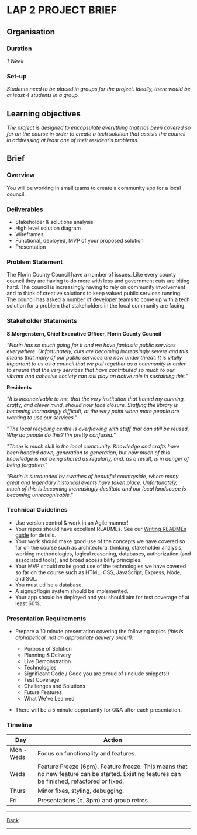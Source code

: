 # LAP 2 PROJECT BRIEF

## Organisation

### Duration

*1 Week*

### Set-up

*Students need to be placed in groups for the project. Ideally, there would be at least 4 students in a group.*

## Learning objectives

*The project is designed to encapsulate everything that has been covered so far on the course in order to create a tech solution that assists the council in addressing at least one of their resident's problems.*

## Brief

### Overview

You will be working in small teams to create a community app for a local council.

### Deliverables

- Stakeholder & solutions analysis
- High level solution diagram
- Wireframes
- Functional, deployed, MVP of your proposed solution
- Presentation

### Problem Statement

The Florin County Council have a number of issues. Like every county council they are having to do more with less and government cuts are biting hard. The council is increasingly having to rely on community involvement and to think of creative solutions to keep valued public services running. The council has asked a number of developer teams to come up with a tech solution for a problem that stakeholders in the local community are facing.

### Stakeholder Statements

**S.Morgenstern, Chief Executive Officer, Florin County Council**

_“Florin has so much going for it and we have fantastic public services everywhere. Unfortunately, cuts are becoming increasingly severe and this means that many of our public services are now under threat. It is vitally important to us as a council that we pull together as a community in order to ensure that the very services that have contributed so much to our vibrant and cohesive society can still play an active role in sustaining this.”_

**Residents**

_”It is inconceivable to me, that the very institution that honed my cunning, crafty, and clever mind, should now face closure. Staffing the library is becoming increasingly difficult, at the very point when more people are wanting to use our services.”_ 

_”The local recycling centre is overflowing with stuff that can still be reused, Why do people do this? I'm pretty confused."_ 

_"There is much skill in the local community. Knowledge and crafts have been handed down, generation to generation, but now much of this knowledge is not being shared as regularly, and, as a result, is in danger of being forgotten."_ 

_"Florin is surrounded by swathes of beautiful countryside, where many great and legendary historical events have taken place. Unfortunately, much of this is becoming increasingly destitute and our local landscape is becoming unrecognisable."_

### Technical Guidelines

- Use version control & work in an Agile manner!
- Your repos should have excellent READMEs. See our [Writing READMEs guide](https://github.com/getfutureproof/fp_guides_wiki/wiki/Writing-READMEs) for details.
- Your work should make good use of the concepts we have covered so far on the course such as architectural thinking, stakeholder analysis, working methodologies, logical reasoning, databases, authorization (and associated tools), and broad accessibility principles.
- Your MVP should make good use of the technologies we have covered so far on the course such as HTML, CSS, JavaScript, Express, Node, and SQL.
- You must utilise a database.
- A signup/login system should be implemented.
- Your app should be deployed and you should aim for test coverage of at least 60%.

### Presentation Requirements

- Prepare a 10 minute presentation covering the following topics *(this is alphabetical, not an appropriate delivery order!)*:

    - Purpose of Solution
    - Planning & Delivery
    - Live Demonstration
    - Technologies
    - Significant Code / Code you are proud of (include snippets!)
    - Test Coverage
    - Challenges and Solutions
    - Future Features
    - What We've Learned
   
- There will be a 5 minute opportunity for Q&A after each presentation.

### Timeline

| **Day**      | **Action** |
| ----------- | ----------- |
| Mon - Weds | Focus on functionality and features. |
| Weds      | Feature Freeze (6pm). Feature freeze. This means that no new feature can be started. Existing features can be finished, refactored or fixed.       |
| Thurs  | Minor fixes, styling, debugging.      |
| Fri | Presentations (c. 3pm) and group retros. |

---

[Back](./README.md)

---

